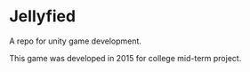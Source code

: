 # Jellyfied
A repo for unity game development.

This game was developed in 2015 for college mid-term project.